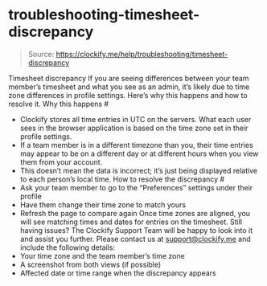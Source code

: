 # troubleshooting-timesheet-discrepancy

> Source: https://clockify.me/help/troubleshooting/timesheet-discrepancy

Timesheet discrepancy
If you are seeing differences between your team member’s timesheet and what you see as an admin, it’s likely due to time zone differences in profile settings. Here’s why this happens and how to resolve it.
Why this happens #
- Clockify stores all time entries in UTC on the servers. What each user sees in the browser application is based on the time zone set in their profile settings.
- If a team member is in a different timezone than you, their time entries may appear to be on a different day or at different hours when you view them from your account.
- This doesn’t mean the data is incorrect; it’s just being displayed relative to each person’s local time.
How to resolve the discrepancy #
- Ask your team member to go to the “Preferences” settings under their profile
- Have them change their time zone to match yours
- Refresh the page to compare again
Once time zones are aligned, you will see matching times and dates for entries on the timesheet.
Still having issues? The Clockify Support Team will be happy to look into it and assist you further. Please contact us at support@clockify.me and include the following details:
- Your time zone and the team member’s time zone
- A screenshot from both views (if possible)
- Affected date or time range when the discrepancy appears